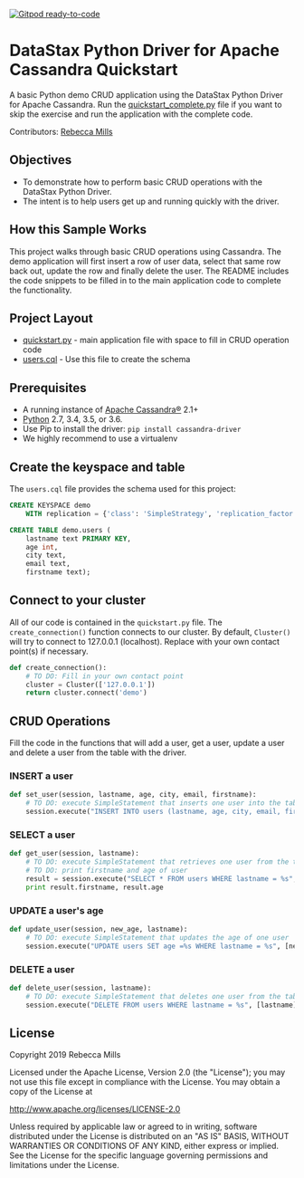 [![Gitpod ready-to-code](https://img.shields.io/badge/Gitpod-ready--to--code-blue?logo=gitpod)](https://gitpod.io/#https://github.com/beccam/quickstart-python)

# DataStax Python Driver for Apache Cassandra Quickstart

A basic Python demo CRUD application using the DataStax Python Driver for Apache Cassandra. 
Run the [quickstart_complete.py](quickstart_complete.py) file if you want to skip the exercise and run the application with the complete code.

Contributors: [Rebecca Mills](https://github.com/beccam)

## Objectives

* To demonstrate how to perform basic CRUD operations with the DataStax Python Driver.
* The intent is to help users get up and running quickly with the driver. 

## How this Sample Works
This project walks through basic CRUD operations using Cassandra. The demo application will first insert a row of user data, select that same row back out, update the row and finally delete the user. The README includes the code snippets to be filled in to the main application code to complete the functionality.

## Project Layout

* [quickstart.py](quickstart.py) - main application file with space to fill in CRUD operation code
* [users.cql](users.cql) - Use this file to create the schema 

## Prerequisites
  * A running instance of [Apache Cassandra®](http://cassandra.apache.org/download/) 2.1+
  * [Python](https://www.python.org/downloads/) 2.7, 3.4, 3.5, or 3.6.
  * Use Pip to install the driver: `pip install cassandra-driver`
  * We highly recommend to use a virtualenv
  
  ## Create the keyspace and table
The `users.cql` file provides the schema used for this project:

```sql
CREATE KEYSPACE demo
    WITH replication = {'class': 'SimpleStrategy', 'replication_factor': '1'};

CREATE TABLE demo.users (
    lastname text PRIMARY KEY,
    age int,
    city text,
    email text,
    firstname text);
```

## Connect to your cluster

All of our code is contained in the `quickstart.py` file. 
The `create_connection()` function connects to our cluster.
By default, `Cluster()` will try to connect to 127.0.0.1 (localhost). Replace with your own contact point(s) if necessary.

```python
def create_connection():
    # TO DO: Fill in your own contact point
    cluster = Cluster(['127.0.0.1'])
    return cluster.connect('demo')
```

## CRUD Operations
Fill the code in the functions that will add a user, get a user, update a user and delete a user from the table with the driver.

### INSERT a user
```python
def set_user(session, lastname, age, city, email, firstname):
    # TO DO: execute SimpleStatement that inserts one user into the table
    session.execute("INSERT INTO users (lastname, age, city, email, firstname) VALUES (%s,%s,%s,%s,%s)", [lastname, age, city, email, firstname])
```
### SELECT a user
```python
def get_user(session, lastname):
    # TO DO: execute SimpleStatement that retrieves one user from the table
    # TO DO: print firstname and age of user
    result = session.execute("SELECT * FROM users WHERE lastname = %s", [lastname]).one()
    print result.firstname, result.age
```

### UPDATE a user's age
```python
def update_user(session, new_age, lastname):
    # TO DO: execute SimpleStatement that updates the age of one user
    session.execute("UPDATE users SET age =%s WHERE lastname = %s", [new_age, lastname])
```   

### DELETE a user
```python
def delete_user(session, lastname):
    # TO DO: execute SimpleStatement that deletes one user from the table
    session.execute("DELETE FROM users WHERE lastname = %s", [lastname])
```
 ## License
Copyright 2019 Rebecca Mills

Licensed under the Apache License, Version 2.0 (the "License");
you may not use this file except in compliance with the License.
You may obtain a copy of the License at

http://www.apache.org/licenses/LICENSE-2.0

Unless required by applicable law or agreed to in writing, software
distributed under the License is distributed on an "AS IS" BASIS,
WITHOUT WARRANTIES OR CONDITIONS OF ANY KIND, either express or implied.
See the License for the specific language governing permissions and
limitations under the License.   

